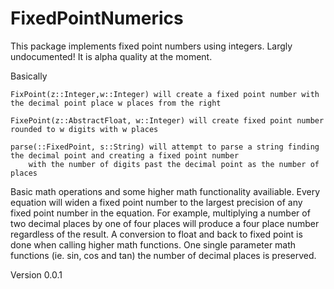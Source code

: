 # FixedPointNumerics

This package implements fixed point numbers using integers. Largly undocumented! It is alpha quality at the moment.

Basically 

    FixPoint(z::Integer,w::Integer) will create a fixed point number with the decimal point place w places from the right

    FixePoint(z::AbstractFloat, w::Integer) will create fixed point number rounded to w digits with w places

    parse(::FixedPoint, s::String) will attempt to parse a string finding the decimal point and creating a fixed point number
        with the number of digits past the decimal point as the number of places

Basic math operations and some higher math functionality availiable. Every equation will widen a fixed point number to the 
largest precision of any fixed point number in the equation. For example, multiplying a number of two decimal places by one of four places
will produce a four place number regardless of the result. A conversion to float and back to fixed point is done when calling
higher math functions. One single parameter math functions (ie. sin, cos and tan) the number of decimal places is preserved. 

Version 0.0.1

